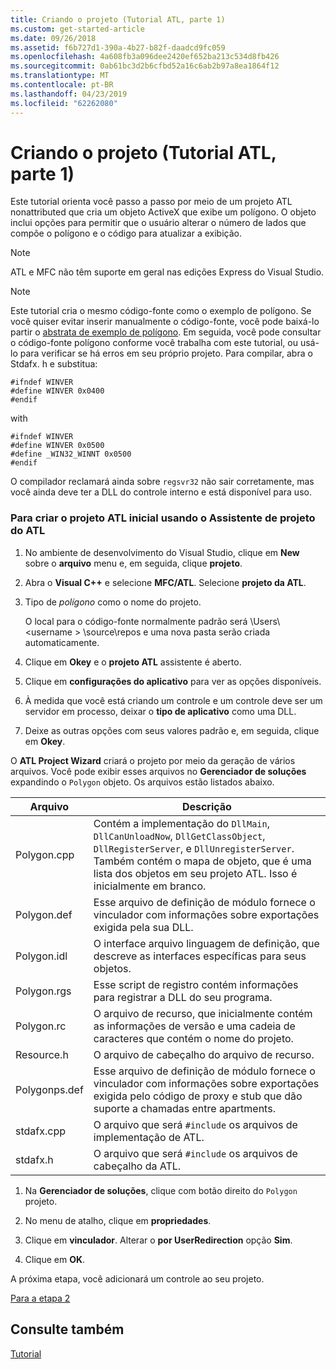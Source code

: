 ```yaml
---
title: Criando o projeto (Tutorial ATL, parte 1)
ms.custom: get-started-article
ms.date: 09/26/2018
ms.assetid: f6b727d1-390a-4b27-b82f-daadcd9fc059
ms.openlocfilehash: 4a608fb3a096dee2420ef652ba213c534d8fb426
ms.sourcegitcommit: 0ab61bc3d2b6cfbd52a16c6ab2b97a8ea1864f12
ms.translationtype: MT
ms.contentlocale: pt-BR
ms.lasthandoff: 04/23/2019
ms.locfileid: "62262080"
---
```

# <a name="creating-the-project-atl-tutorial-part-1"></a>Criando o projeto (Tutorial ATL, parte 1)

Este tutorial orienta você passo a passo por meio de um projeto ATL nonattributed que cria um objeto ActiveX que exibe um polígono. O objeto inclui opções para permitir que o usuário alterar o número de lados que compõe o polígono e o código para atualizar a exibição.

> [!NOTE]
> ATL e MFC não têm suporte em geral nas edições Express do Visual Studio.

> [!NOTE]
> Este tutorial cria o mesmo código-fonte como o exemplo de polígono. Se você quiser evitar inserir manualmente o código-fonte, você pode baixá-lo partir o [abstrata de exemplo de polígono](https://github.com/Microsoft/VCSamples/tree/master/VC2008Samples/ATL/Controls/Polygon). Em seguida, você pode consultar o código-fonte polígono conforme você trabalha com este tutorial, ou usá-lo para verificar se há erros em seu próprio projeto.
> Para compilar, abra o Stdafx. h e substitua:
> ```
> #ifndef WINVER
> #define WINVER 0x0400
> #endif
> ```
> with
> ```
> #ifndef WINVER
> #define WINVER 0x0500
> #define _WIN32_WINNT 0x0500
> #endif
> ```
> O compilador reclamará ainda sobre `regsvr32` não sair corretamente, mas você ainda deve ter a DLL do controle interno e está disponível para uso.

### <a name="to-create-the-initial-atl-project-using-the-atl-project-wizard"></a>Para criar o projeto ATL inicial usando o Assistente de projeto do ATL

1. No ambiente de desenvolvimento do Visual Studio, clique em **New** sobre o **arquivo** menu e, em seguida, clique **projeto**.

1. Abra o **Visual C++** e selecione **MFC/ATL**. Selecione **projeto da ATL**.

1. Tipo de *polígono* como o nome do projeto.

    O local para o código-fonte normalmente padrão será \Users\\\<username > \source\repos e uma nova pasta serão criada automaticamente.

1. Clique em **Okey** e o **projeto ATL** assistente é aberto.

1. Clique em **configurações do aplicativo** para ver as opções disponíveis.

1. À medida que você está criando um controle e um controle deve ser um servidor em processo, deixar o **tipo de aplicativo** como uma DLL.

1. Deixe as outras opções com seus valores padrão e, em seguida, clique em **Okey**.

O **ATL Project Wizard** criará o projeto por meio da geração de vários arquivos. Você pode exibir esses arquivos no **Gerenciador de soluções** expandindo o `Polygon` objeto. Os arquivos estão listados abaixo.

|Arquivo|Descrição|
|----------|-----------------|
|Polygon.cpp|Contém a implementação do `DllMain`, `DllCanUnloadNow`, `DllGetClassObject`, `DllRegisterServer`, e `DllUnregisterServer`. Também contém o mapa de objeto, que é uma lista dos objetos em seu projeto ATL. Isso é inicialmente em branco.|
|Polygon.def|Esse arquivo de definição de módulo fornece o vinculador com informações sobre exportações exigida pela sua DLL.|
|Polygon.idl|O interface arquivo linguagem de definição, que descreve as interfaces específicas para seus objetos.|
|Polygon.rgs|Esse script de registro contém informações para registrar a DLL do seu programa.|
|Polygon.rc|O arquivo de recurso, que inicialmente contém as informações de versão e uma cadeia de caracteres que contém o nome do projeto.|
|Resource.h|O arquivo de cabeçalho do arquivo de recurso.|
|Polygonps.def|Esse arquivo de definição de módulo fornece o vinculador com informações sobre exportações exigida pelo código de proxy e stub que dão suporte a chamadas entre apartments.|
|stdafx.cpp|O arquivo que será `#include` os arquivos de implementação de ATL.|
|stdafx.h|O arquivo que será `#include` os arquivos de cabeçalho da ATL.|

1. Na **Gerenciador de soluções**, clique com botão direito do `Polygon` projeto.

1. No menu de atalho, clique em **propriedades**.

1. Clique em **vinculador**. Alterar o **por UserRedirection** opção **Sim**.

1. Clique em **OK**.

A próxima etapa, você adicionará um controle ao seu projeto.

[Para a etapa 2](../atl/adding-a-control-atl-tutorial-part-2.md)

## <a name="see-also"></a>Consulte também

[Tutorial](../atl/active-template-library-atl-tutorial.md)
